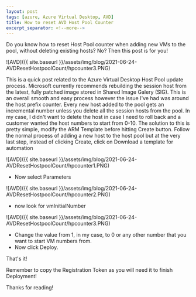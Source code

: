 ```yaml
---
layout: post
tags: [azure, Azure Virtual Desktop, AVD]
title: How to reset AVD Host Pool Counter
excerpt_separator: <!--more-->
---
```

Do you know how to reset Host Pool counter when adding new VMs to the pool, without deleting existing hosts?
No? Then this post is for you! 

![AVD]({{ site.baseurl }}/assets/img/blog/2021-06-24-AVDResetHostpoolCount/hpcounter3.PNG)

<!--more-->
This is a quick post related to the Azure Virtual Desktop Host Pool update process. Microsoft currently recommends rebuilding the session host from the latest, fully patched image stored in Shared Image Galery (SIG). This is an overall smooth and easy process however the issue I've had was around the host prefix counter. Every new host added to the pool gets an incremental number unless you delete all the session hosts from the pool. 
In my case, I didn't want to delete the host in case I need to roll back and a customer wanted the host numbers to start from 0-10. 
The solution to this is pretty simple, modify the ARM Template before hitting Create button.
Follow the normal process of adding a new host to the host pool but at the very last step, instead of clicking Create, click on Download a template for automation

![AVD]({{ site.baseurl }}/assets/img/blog/2021-06-24-AVDResetHostpoolCount/hpcounter1.PNG)

+ Now select Parameters 

![AVD]({{ site.baseurl }}/assets/img/blog/2021-06-24-AVDResetHostpoolCount/hpcounter2.PNG)

+ now look for vmInitialNumber

![AVD]({{ site.baseurl }}/assets/img/blog/2021-06-24-AVDResetHostpoolCount/hpcounter3.PNG)

+ Change the value from 1, in my case, to 0 or any other number that you want to start VM numbers from.
+ Now click Deploy.

That's it!

Remember to copy the Registration Token as you will need it to finish Deployment!

Thanks for reading! 

